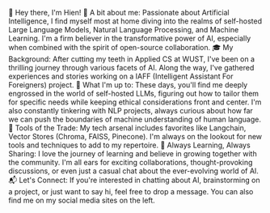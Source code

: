 👋 Hey there, I'm Hien!
🌟 A bit about me: Passionate about Artificial Intelligence, I find myself most at home diving into the realms of self-hosted Large Language Models, Natural Language Processing, and Machine Learning. I'm a firm believer in the transformative power of AI, especially when combined with the spirit of open-source collaboration.
🎓 My Background: After cutting my teeth in Applied CS at WUST, I've been on a thrilling journey through various facets of AI. Along the way, I've gathered experiences and stories working on a IAFF (Intelligent Assistant For Foreigners) project.
🚀 What I'm up to: These days, you'll find me deeply engrossed in the world of self-hosted LLMs, figuring out how to tailor them for specific needs while keeping ethical considerations front and center. I'm also constantly tinkering with NLP projects, always curious about how far we can push the boundaries of machine understanding of human language.
🔧 Tools of the Trade: My tech arsenal includes favorites like Langchain, Vector Stores (Chroma, FAISS, Pinecone). I'm always on the lookout for new tools and techniques to add to my repertoire.
🌱 Always Learning, Always Sharing: I love the journey of learning and believe in growing together with the community. I'm all ears for exciting collaborations, thought-provoking discussions, or even just a casual chat about the ever-evolving world of AI.
📬 Let's Connect: If you're interested in chatting about AI, brainstorming on a project, or just want to say hi, feel free to drop a message. You can also find me on my social media sites on the left.
